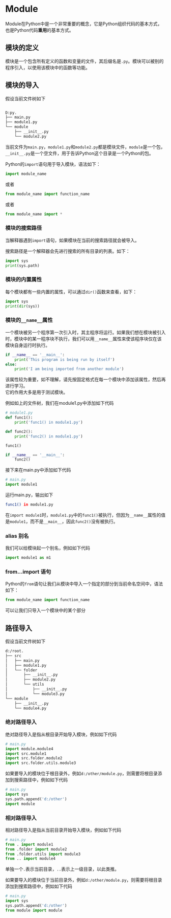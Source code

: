 # Module

Module在Python中是一个非常重要的概念，它是Python组织代码的基本方式，也是Python代码**重用**的基本方式。

## 模块的定义

模块是一个包含所有定义的函数和变量的文件，其后缀名是`.py`。模块可以被别的程序引入，以使用该模块中的函数等功能。

## 模块的导入

假设当前文件树如下

```bash

D:py.
├── main.py
├── module1.py
└── module
    ├── __init__.py
    └── module2.py
```

当前文件为`main.py`，`module1.py`和`module2.py`都是模块文件，`module`是一个包，`__init__.py`是一个空文件，用于告诉Python这个目录是一个Python的包。

Python的`import`语句用于导入模块，语法如下：

```python
import module_name
```

或者

```python
from module_name import function_name
```

或者

```python
from module_name import *
```

### 模块的搜索路径

当解释器遇到`import`语句，如果模块在当前的搜索路径就会被导入。

搜索路径是一个解释器会先进行搜索的所有目录的列表。如下：

```python
import sys
print(sys.path)
```

### 模块的内置属性

每个模块都有一些内置的属性，可以通过`dir()`函数来查看，如下：

```python
import sys
print(dir(sys))
```

### 模块的`__name__`属性

一个模块被另一个程序第一次引入时，其主程序将运行。如果我们想在模块被引入时，模块中的某一程序块不执行，我们可以用`__name__`属性来使该程序块仅在该模块自身运行时执行。

```python
if __name__ == '__main__':
    print('This program is being run by itself')
else:
    print('I am being imported from another module')
```

该属性较为重要，如不理解，请先按固定格式在每一个模块中添加该属性，然后再进行学习。\
它的作用大多是用于测试模块。

例如如上的文件树，我们在module1.py中添加如下代码
```python
# module1.py
def func1():
    print('func1() in module1.py')

def func2():
    print('func2() in module1.py')

func1()

if __name__ == '__main__':
    func2()
```
接下来在main.py中添加如下代码
```python
# main.py
import module1
```

运行main.py，输出如下
```bash
func1() in module1.py
```

在`import module1`时，`module1.py`中的`func1()`被执行，但因为`__name__`属性的值是`module1`，而不是`__main__`，因此`func2()`没有被执行。


### alias 别名

我们可以给模块起一个别名，例如如下代码

```python
import module1 as m1
```

### from...import 语句

Python的`from`语句让我们从模块中导入一个指定的部分到当前命名空间中，语法如下：

```python
from module_name import function_name
```

可以让我们只导入一个模块中的某个部分


## 路径导入

假设当前文件树如下

```bash
d:/root.
├── src
│   ├── main.py
│   ├── module1.py
│   └── folder
│       ├── __init__.py
│       ├── module2.py
│       └── utils
│           ├── __init__.py
│           └── module3.py
└── module
    ├── __init__.py
    └── module4.py
```



### 绝对路径导入

绝对路径导入是指从根目录开始导入模块，例如如下代码

```python
# main.py
import module.module4
import src.module1
import src.folder.module2
import src.folder.utils.module3
```

如果要导入的模块位于根目录外，例如`d:/other/module.py`，则需要将根目录添加到搜索路径中，例如如下代码

```python
# main.py
import sys
sys.path.append('d:/other')
import module
```

### 相对路径导入

相对路径导入是指从当前目录开始导入模块，例如如下代码

```python
# main.py
from . import module1
from .folder import module2
from .folder.utils import module3
from .. import module4
```

单独一个`.`表示当前目录，`..`表示上一级目录，以此类推。

如果要导入的模块位于当前目录外，例如`d:/other/module.py`，则需要将根目录添加到搜索路径中，例如如下代码

```python
# main.py
import sys
sys.path.append('d:/other')
from module import module
```
